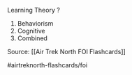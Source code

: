 Learning Theory
?
1. Behaviorism
2. Cognitive
3. Combined
<!--SR:!2022-10-01,1,210-->

Source: [[Air Trek North FOI Flashcards]]

#airtreknorth-flashcards/foi